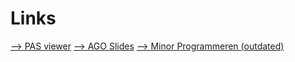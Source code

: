 # Links

[--> PAS viewer](https://thijsschouten.github.io/pas.html)
[--> AGO Slides](https://thijsschouten.github.io/slides.html)
[--> Minor Programmeren (outdated)](https://thijsschouten.github.io/mprog.html)
